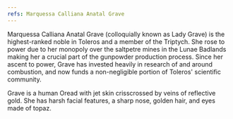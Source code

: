 ```yaml
---
refs: Marquessa Calliana Anatal Grave
---
```


Marquessa Calliana Anatal Grave (colloquially known as Lady Grave) is the highest-ranked noble in Toleros and a member of the Triptych. She rose to power due to her monopoly over the saltpetre mines in the Lunae Badlands making her a crucial part of the gunpowder production process. Since her ascent to power, Grave has invested heavily in research of and around combustion, and now funds a non-negligible portion of Toleros' scientific community.

Grave is a human Oread with jet skin crisscrossed by veins of reflective gold. She has harsh facial features, a sharp nose, golden hair, and eyes made of topaz.

